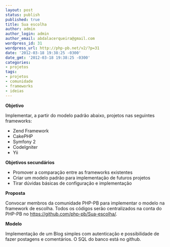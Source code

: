 ```yaml
---
layout: post
status: publish
published: true
title: Sua escolha
author: admin
author_login: admin
author_email: abdalacerqueira@gmail.com
wordpress_id: 31
wordpress_url: http://php-pb.net/v2/?p=31
date: '2012-03-18 19:38:25 -0300'
date_gmt: '2012-03-18 19:38:25 -0300'
categories:
- projetos
tags:
- projetos
- comunidade
- frameworks
- ideias
---
```

<p><strong>Objetivo</strong></p>
<p>Implementar, a partir do modelo padrão abaixo, projetos nas seguintes frameworks:</p>
<ul>
<li>Zend Framework</li>
<li>CakePHP</li>
<li>Symfony 2</li>
<li>CodeIgniter</li>
<li>Yii</li>
</ul>
<p><strong>Objetivos secundários</strong></p>
<ul>
<li>Promover a comparação entre as frameworks existentes</li>
<li>Criar um modelo padrão para implementação de futuros projetos</li>
<li>Tirar dúvidas básicas de configuração e implementação</li>
</ul>
<p><strong>Proposta</strong></p>
<p>Convocar membros da comunidade PHP-PB para implementar o modelo na framework de escolha. Todos os códigos serão centralizados na conta do PHP-PB no <a href="https://github.com/php-pb/Sua-escolha/" target="_blank">https://github.com/php-pb/Sua-escolha/</a>.</p>
<p><strong>Modelo</strong></p>
<p>Implementação de um Blog simples com autenticação e possibilidade de fazer postagens e comentários. O SQL do banco está no github.</p>
